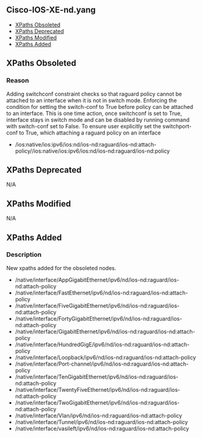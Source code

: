 ## Cisco-IOS-XE-nd.yang


- [XPaths Obsoleted](#xpaths-obsoleted)
- [XPaths Deprecated](#xpaths-deprecated)
- [XPaths Modified](#xpaths-modified)
- [XPaths Added](#xpaths-added)

## XPaths Obsoleted

### Reason

Adding switchconf constraint checks so that raguard policy cannot be attached to an interface when it is not in switch mode. Enforcing the condition for setting the switch-conf to True before policy can be attached to an interface. This is one time action, once switchconf is set to True, interface stays in switch mode and can be disabled by running command with switch-conf set to False. To ensure user explicitly set the switchport-conf to True, which attaching a raguard policy on an interface

- /ios:native/ios:ipv6/ios:nd/ios-nd:raguard/ios-nd:attach-policy//ios:native/ios:ipv6/ios:nd/ios-nd:raguard/ios-nd:policy

## XPaths Deprecated

N/A

## XPaths Modified

N/A

## XPaths Added

### Description

New xpaths added for the obsoleted nodes.

- /native/interface/AppGigabitEthernet/ipv6/nd/ios-nd:raguard/ios-nd:attach-policy
- /native/interface/FastEthernet/ipv6/nd/ios-nd:raguard/ios-nd:attach-policy
- /native/interface/FiveGigabitEthernet/ipv6/nd/ios-nd:raguard/ios-nd:attach-policy
- /native/interface/FortyGigabitEthernet/ipv6/nd/ios-nd:raguard/ios-nd:attach-policy
- /native/interface/GigabitEthernet/ipv6/nd/ios-nd:raguard/ios-nd:attach-policy
- /native/interface/HundredGigE/ipv6/nd/ios-nd:raguard/ios-nd:attach-policy
- /native/interface/Loopback/ipv6/nd/ios-nd:raguard/ios-nd:attach-policy
- /native/interface/Port-channel/ipv6/nd/ios-nd:raguard/ios-nd:attach-policy
- /native/interface/TenGigabitEthernet/ipv6/nd/ios-nd:raguard/ios-nd:attach-policy
- /native/interface/TwentyFiveEthernet/ipv6/nd/ios-nd:raguard/ios-nd:attach-policy
- /native/interface/TwoGigabitEthernet/ipv6/nd/ios-nd:raguard/ios-nd:attach-policy
- /native/interface/Vlan/ipv6/nd/ios-nd:raguard/ios-nd:attach-policy
- /native/interface/Tunnel/ipv6/nd/ios-nd:raguard/ios-nd:attach-policy
- /native/interface/vasileft/ipv6/nd/ios-nd:raguard/ios-nd:attach-policy
